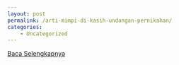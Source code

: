 ```yaml
---
layout: post
permalink: /arti-mimpi-di-kasih-undangan-pernikahan/
categories:
    - Uncategorized
---
```


[Baca Selengkapnya](/01)